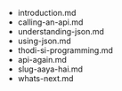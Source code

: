 - introduction.md
- calling-an-api.md
- understanding-json.md
- using-json.md
- thodi-si-programming.md
- api-again.md
- slug-aaya-hai.md
- whats-next.md